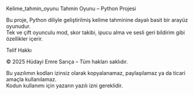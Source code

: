  Kelime_tahmin_oyunu
 Tahmin Oyunu – Python Projesi

Bu proje, Python diliyle geliştirilmiş kelime tahminine dayalı basit bir arayüz oyunudur.  
Tek ve çift oyunculu mod, skor takibi, ipucu alma ve sesli geri bildirim gibi özellikler içerir.

 Telif Hakkı

© 2025 Hüdayi Emre Sarıça  – Tüm hakları saklıdır.

Bu yazılımın kodları izinsiz olarak kopyalanamaz, paylaşılamaz ya da ticari amaçla kullanılamaz.  
Kodun kullanımı için yazarın yazılı izni gereklidir.
